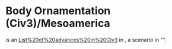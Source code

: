 # Body Ornamentation (Civ3)/Mesoamerica

 is an [List%20of%20advances%20in%20Civ3](advance) in , a scenario in "".